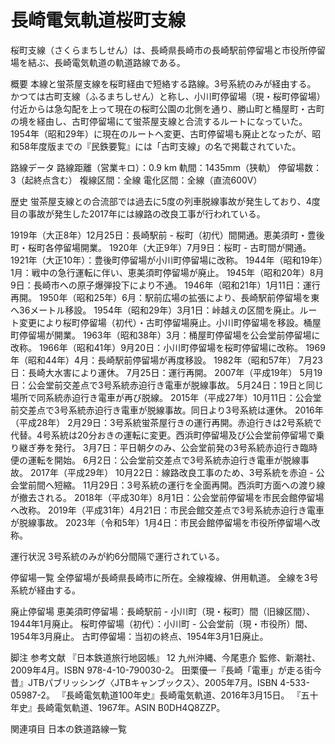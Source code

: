 # 長崎電気軌道桜町支線

桜町支線（さくらまちしせん）は、長崎県長崎市の長崎駅前停留場と市役所停留場を結ぶ、長崎電気軌道の軌道路線である。

概要
本線と蛍茶屋支線を桜町経由で短絡する路線。3号系統のみが経由する。
かつては古町支線（ふるまちしせん）と称し、小川町停留場（現・桜町停留場）付近からは急勾配を上って現在の桜町公園の北側を通り、勝山町と桶屋町・古町の境を経由し、古町停留場にて蛍茶屋支線と合流するルートになっていた。1954年（昭和29年）に現在のルートへ変更、古町停留場も廃止となったが、昭和58年度版までの『民鉄要覧』には「古町支線」の名で掲載されていた。

路線データ
路線距離（営業キロ）：0.9 km
軌間：1435mm（狭軌）
停留場数：3（起終点含む）
複線区間：全線
電化区間：全線（直流600V）

歴史
蛍茶屋支線との合流部では過去に5度の列車脱線事故が発生しており、4度目の事故が発生した2017年には線路の改良工事が行われている。

1919年（大正8年）12月25日：長崎駅前 - 桜町（初代）間開通。恵美須町・豊後町・桜町各停留場開業。
1920年（大正9年）7月9日：桜町 - 古町間が開通。
1921年（大正10年）：豊後町停留場が小川町停留場に改称。
1944年（昭和19年）1月：戦中の急行運転に伴い、恵美須町停留場が廃止。
1945年（昭和20年）8月9日：長崎市への原子爆弾投下により不通。
1946年（昭和21年）1月11日：運行再開。
1950年（昭和25年）6月：駅前広場の拡張により、長崎駅前停留場を東へ36メートル移設。
1954年（昭和29年）3月1日：峠越えの区間を廃止。ルート変更により桜町停留場（初代）・古町停留場廃止。小川町停留場を移設。桶屋町停留場が開業。
1963年（昭和38年）3月：桶屋町停留場を公会堂前停留場に改称。
1966年（昭和41年）9月20日：小川町停留場を桜町停留場に改称。
1969年（昭和44年）4月：長崎駅前停留場が再度移設。
1982年（昭和57年）
7月23日：長崎大水害により運休。
7月25日：運行再開。
2007年（平成19年）
5月19日：公会堂前交差点で3号系統赤迫行き電車が脱線事故。
5月24日：19日と同じ場所で同系統赤迫行き電車が再び脱線。
2015年（平成27年）10月11日：公会堂前交差点で3号系統赤迫行き電車が脱線事故。同日より3号系統は運休。
2016年（平成28年）
2月29日：3号系統蛍茶屋行きの運行再開。赤迫行きは2号系統で代替。4号系統は20分おきの運転に変更。西浜町停留場及び公会堂前停留場で乗り継ぎ券を発行。
3月7日：平日朝夕のみ、公会堂前発の3号系統赤迫行き臨時便の運転を開始。
6月2日：公会堂前交差点で3号系統赤迫行き電車が脱線事故。
2017年（平成29年）
10月22日：線路改良工事のため、3号系統を赤迫 - 公会堂前間へ短縮。
11月29日：3号系統の運行を全面再開。西浜町方面への渡り線が撤去される。
2018年（平成30年）8月1日：公会堂前停留場を市民会館停留場へ改称。
2019年（平成31年）4月21日：市民会館交差点で3号系統赤迫行き電車が脱線事故。
2023年（令和5年）1月4日：市民会館停留場を市役所停留場へ改称。

運行状況
3号系統のみが約6分間隔で運行されている。

停留場一覧
全停留場が長崎県長崎市に所在。全線複線、併用軌道。
全線を3号系統が経由する。

廃止停留場
恵美須町停留場：長崎駅前 - 小川町（現・桜町）間（旧線区間）、1944年1月廃止。
桜町停留場（初代）：小川町 - 公会堂前（現・市役所）間、1954年3月廃止。
古町停留場：当初の終点、1954年3月1日廃止。

脚注
参考文献
『日本鉄道旅行地図帳』 12 九州沖縄、今尾恵介 監修、新潮社、2009年4月。ISBN 978-4-10-790030-2。 
田栗優一『長崎「電車」が走る街今昔』JTBパブリッシング〈JTBキャンブックス〉、2005年7月。ISBN 4-533-05987-2。 
『長崎電気軌道100年史』長崎電気軌道、2016年3月15日。 
『五十年史』長崎電気軌道、1967年。ASIN B0DH4Q8ZZP。

関連項目
日本の鉄道路線一覧